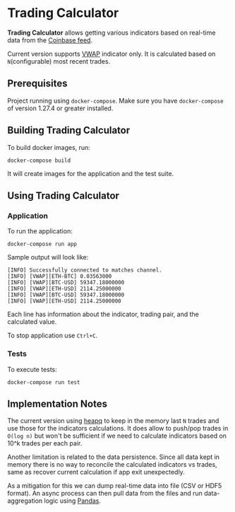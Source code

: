 # Trading Calculator

**Trading Calculator** allows getting various indicators based on real-time data from the [Coinbase feed](https://docs.pro.coinbase.com/#the-matches-channel).

Current version supports [VWAP](https://en.wikipedia.org/wiki/Volume-weighted_average_price) indicator only. It is calculated based on `N`(configurable) most recent trades.

## Prerequisites

Project running using `docker-compose`. Make sure you have `docker-compose` of version 1.27.4 or greater installed.

## Building Trading Calculator

To build docker images, run:

```
docker-compose build
```

It will create images for the application and the test suite.

## Using Trading Calculator

### Application

To run the application:

```
docker-compose run app
```

Sample output will look like:
```
[INFO] Successfully connected to matches channel.
[INFO] [VWAP][ETH-BTC] 0.03563000
[INFO] [VWAP][BTC-USD] 59347.18000000
[INFO] [VWAP][ETH-USD] 2114.25000000
[INFO] [VWAP][BTC-USD] 59347.18000000
[INFO] [VWAP][ETH-USD] 2114.25000000
```

Each line has information about the indicator, trading pair, and the calculated value.

To stop application use `Ctrl+C`.

### Tests

To execute tests:

```
docker-compose run test
```

## Implementation Notes

The current version using [heapq](https://docs.python.org/3/library/heapq.html) to keep in the memory last `N` trades and
use those for the indicators calculations. It does allow to push/pop trades in `O(log n)` but won't be sufficient if we
need to calculate indicators based on 10^k trades per each pair. 

Another limitation is related to the data persistence. Since all data kept in memory there is no way to reconcile the 
calculated indicators vs trades, same as recover current calculation if app exit unexpectedly.

As a mitigation for this we can dump real-time data into file (CSV or HDF5 format). An async process can then pull data 
from the files and run data-aggregation logic using [Pandas](https://pandas.pydata.org/).
